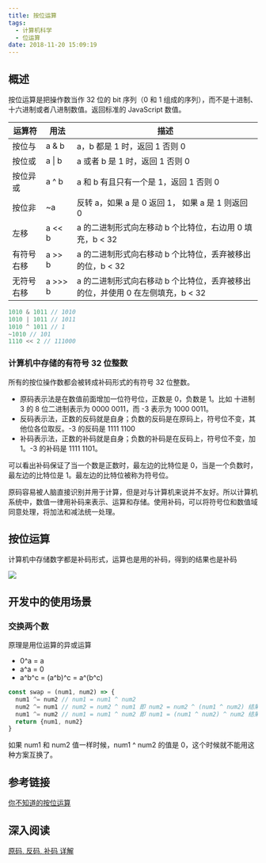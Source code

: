 ```yaml
---
title: 按位运算
tags:
  - 计算机科学
  - 位运算
date: 2018-11-20 15:09:19
---
```



## 概述

按位运算是把操作数当作 32 位的 bit 序列（0 和 1 组成的序列），而不是十进制、十六进制或者八进制数值。返回标准的 JavaScript 数值。

| 运算符     | 用法    | 描述                                                         |
| ---------- | ------- | ------------------------------------------------------------ |
| 按位与     | a & b   | a，b 都是 1 时，返回 1 否则 0                                |
| 按位或     | a \| b  | a 或者 b 是 1 时，返回 1 否则 0                              |
| 按位异或   | a ^ b   | a 和 b 有且只有一个是 1，返回 1 否则 0                       |
| 按位非     | ~a      | 反转 a，如果 a 是 0 返回 1， 如果 a 是 1 则返回 0            |
| 左移       | a << b  | a 的二进制形式向左移动 b 个比特位，右边用 0 填充，b < 32     |
| 有符号右移 | a >> b  | a 的二进制形式向右移动 b 个比特位，丢弃被移出的位，b < 32    |
| 无符号右移 | a >>> b | a 的二进制形式向右移动 b 个比特位，丢弃被移出的位，并使用 0 在左侧填充，b < 32 |

```js
1010 & 1011 // 1010
1010 | 1011 // 1011
1010 ^ 1011 // 1
~1010 // 101
1110 << 2 // 111000
```

### 计算机中存储的有符号 32 位整数

所有的按位操作数都会被转成补码形式的有符号 32 位整数。

- 原码表示法是在数值前面增加一位符号位，正数是 0，负数是 1。比如 十进制 3 的 8 位二进制表示为 0000 0011，而 -3 表示为 1000 0011。
- 反码表示法，正数的反码就是自身；负数的反码是在原码上，符号位不变，其他位各位取反。-3 的反码是 1111 1100
- 补码表示法，正数的补码就是自身；负数的补码是在反码上，符号位不变，加 1。-3 的补码是 1111 1101。

可以看出补码保证了当一个数是正数时，最左边的比特位是 0，当是一个负数时，最左边的比特位是 1。最左边的比特位被称为符号位。

原码容易被人脑直接识别并用于计算，但是对与计算机来说并不友好。所以计算机系统中，数值一律用补码来表示、运算和存储。使用补码，可以将符号位和数值域同意处理，将加法和减法统一处理。

## 按位运算

计算机中存储数字都是补码形式，运算也是用的补码，得到的结果也是补码

![](https://segmentfault.com/img/bVp6Ux)

## 开发中的使用场景

### 交换两个数

原理是用位运算的异或运算

- 0^a = a
- a^a = 0
- a^b^c = (a^b)^c = a^(b^c)

```js
const swap = (num1, num2) => {
  num1 ^= num2 // num1 = num1 ^ num2 
  num2 ^= num1 // num2 = num2 ^ num1 即 num2 = num2 ^ (num1 ^ num2) 结果是 num1
  num1 ^= num2 // num1 = num1 ^ num2 即 num1 = (num1 ^ num2) ^ num2 结果是 num2
  return {num1, num2}
}
```

如果 num1 和 num2 值一样时候，num1 ^ num2 的值是 0，这个时候就不能用这种方案互换了。

## 参考链接

[你不知道的按位运算](https://segmentfault.com/a/1190000003789802)

## 深入阅读

[原码, 反码, 补码 详解](https://www.cnblogs.com/zhangziqiu/archive/2011/03/30/ComputerCode.html)

